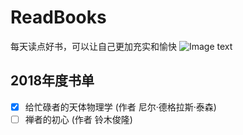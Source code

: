 # ReadBooks
每天读点好书，可以让自己更加充实和愉快
![Image text](http://img.mp.sohu.com/upload/20170719/c80131befb38468db156e6f1cf87b6ca_th.png)

## 2018年度书单
- [x] 给忙碌者的天体物理学 (作者 尼尔·德格拉斯·泰森)
- [ ] 禅者的初心 (作者 铃木俊隆)
